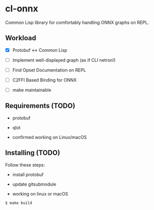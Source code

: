 
# cl-onnx

Common Lisp library for comfortably handling ONNX graphs on REPL.

## Workload

- [x] Protobuf <-> Common Lisp

- [ ] Implement well-displayed graph (as if CLI netron!)

- [ ] Find Opset Documentation on REPL

- [ ] C2FFI Based Binding for ONNX

- [ ] make maintainable

## Requirements (TODO)

- protobuf

- qlot

- confirmed working on Linux/macOS

## Installing (TODO)

Follow these steps:

- install protobuf

- update gitsubmodule

- working on linux or macOS

```sh
$ make build
```
